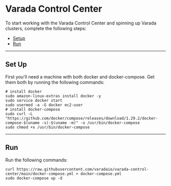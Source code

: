 # Varada Control Center
To start working with the Varada Control Center and spinning up Varada clusters, complete the following steps:
 - [Setup](#set-up)
 - [Run](#Run)
---
## Set Up
First you'll need a machine with both docker and docker-compose.
Get them both by running the following commands:
```
# install docker
sudo amazon-linux-extras install docker -y
sudo service docker start
sudo usermod -a -G docker ec2-user
# install docker-compose
sudo curl -L "https://github.com/docker/compose/releases/download/1.29.2/docker-compose-$(uname -s)-$(uname -m)" -o /usr/bin/docker-compose
sudo chmod +x /usr/bin/docker-compose
```
---
## Run
Run the following commands:
```
curl https://raw.githubusercontent.com/varadaio/varada-control-center/main/docker-compose.yml > docker-compose.yml
sudo docker-compose up -d
```
